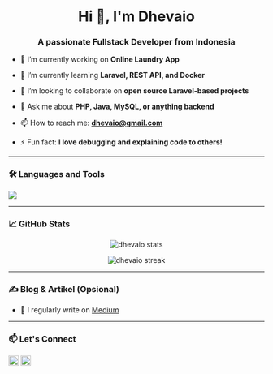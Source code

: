 <h1 align="center">Hi 👋, I'm Dhevaio</h1>
<h3 align="center">A passionate Fullstack Developer from Indonesia</h3>

- 🔭 I’m currently working on **Online Laundry App**

- 🌱 I’m currently learning **Laravel, REST API, and Docker**

- 👯 I’m looking to collaborate on **open source Laravel-based projects**

- 💬 Ask me about **PHP, Java, MySQL, or anything backend**

- 📫 How to reach me: **dhevaio@gmail.com**

- ⚡ Fun fact: **I love debugging and explaining code to others!**

---

### 🛠️ Languages and Tools
<p align="left">
  <img src="https://skillicons.dev/icons?i=php,laravel,java,mysql,html,css,js,bootstrap,git,vscode" />
</p>

---

### 📈 GitHub Stats
<p align="center">
  <img src="https://github-readme-stats.vercel.app/api?username=dhevaio&show_icons=true&theme=default" alt="dhevaio stats" />
</p>
<p align="center">
  <img src="https://github-readme-streak-stats.herokuapp.com/?user=dhevaio&" alt="dhevaio streak" />
</p>

---

### ✍️ Blog & Artikel (Opsional)
<!-- Add link ke blog pribadi atau medium -->
- 📝 I regularly write on [Medium](https://medium.com/@dhevaio)

---

### 📫 Let's Connect
<p align="left">
  <a href="https://linkedin.com/in/dhevaio" target="blank"><img align="center" src="https://cdn.jsdelivr.net/npm/simple-icons@v5/icons/linkedin.svg" alt="linkedin" height="20" width="20" /></a>
  <a href="mailto:dhevaio@gmail.com"><img align="center" src="https://cdn.jsdelivr.net/npm/simple-icons@v5/icons/gmail.svg" alt="email" height="20" width="20" /></a>
</p>
